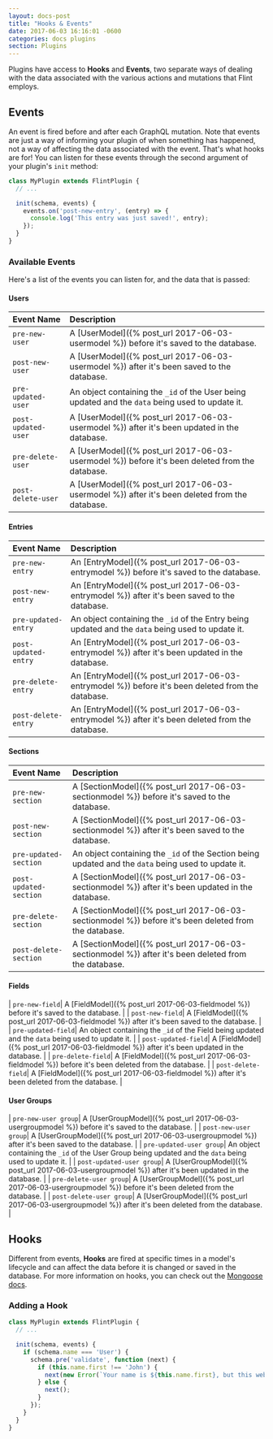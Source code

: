 ```yaml
---
layout: docs-post
title: "Hooks & Events"
date: 2017-06-03 16:16:01 -0600
categories: docs plugins
section: Plugins
---
```

Plugins have access to **Hooks** and **Events**, two separate ways of dealing with the data associated with the various actions and mutations that Flint employs.

## Events

An event is fired before and after each GraphQL mutation. Note that events are just a way of informing your plugin of when something has happened, not a way of affecting the data associated with the event. That's what hooks are for! You can listen for these events through the second argument of your plugin's `init` method:

```js
class MyPlugin extends FlintPlugin {
  // ...

  init(schema, events) {
    events.on('post-new-entry', (entry) => {
      console.log('This entry was just saved!', entry);
    });
  }
}
```

### Available Events

Here's a list of the events you can listen for, and the data that is passed:

#### Users

| Event Name | Description |
| :--------- | :---------- |
| `pre-new-user`| A [UserModel]({% post_url 2017-06-03-usermodel %}) before it's saved to the database. |
| `post-new-user`| A [UserModel]({% post_url 2017-06-03-usermodel %}) after it's been saved to the database. |
| `pre-updated-user`| An object containing the `_id` of the User being updated and the `data` being used to update it. |
| `post-updated-user`| A [UserModel]({% post_url 2017-06-03-usermodel %}) after it's been updated in the database. |
| `pre-delete-user`| A [UserModel]({% post_url 2017-06-03-usermodel %}) before it's been deleted from the database. |
| `post-delete-user`| A [UserModel]({% post_url 2017-06-03-usermodel %}) after it's been deleted from the database. |

#### Entries

| Event Name | Description |
| :--------- | :---------- |
| `pre-new-entry`| An [EntryModel]({% post_url 2017-06-03-entrymodel %}) before it's saved to the database. |
| `post-new-entry`| An [EntryModel]({% post_url 2017-06-03-entrymodel %}) after it's been saved to the database. |
| `pre-updated-entry`| An object containing the `_id` of the Entry being updated and the `data` being used to update it. |
| `post-updated-entry`| An [EntryModel]({% post_url 2017-06-03-entrymodel %}) after it's been updated in the database. |
| `pre-delete-entry`| An [EntryModel]({% post_url 2017-06-03-entrymodel %}) before it's been deleted from the database. |
| `post-delete-entry`| An [EntryModel]({% post_url 2017-06-03-entrymodel %}) after it's been deleted from the database. |

#### Sections

| Event Name | Description |
| :--------- | :---------- |
| `pre-new-section`| A [SectionModel]({% post_url 2017-06-03-sectionmodel %}) before it's saved to the database. |
| `post-new-section`| A [SectionModel]({% post_url 2017-06-03-sectionmodel %}) after it's been saved to the database. |
| `pre-updated-section`| An object containing the `_id` of the Section being updated and the `data` being used to update it. |
| `post-updated-section`| A [SectionModel]({% post_url 2017-06-03-sectionmodel %}) after it's been updated in the database. |
| `pre-delete-section`| A [SectionModel]({% post_url 2017-06-03-sectionmodel %}) before it's been deleted from the database. |
| `post-delete-section`| A [SectionModel]({% post_url 2017-06-03-sectionmodel %}) after it's been deleted from the database. |

#### Fields

| `pre-new-field`| A [FieldModel]({% post_url 2017-06-03-fieldmodel %}) before it's saved to the database. |
| `post-new-field`| A [FieldModel]({% post_url 2017-06-03-fieldmodel %}) after it's been saved to the database. |
| `pre-updated-field`| An object containing the `_id` of the Field being updated and the `data` being used to update it. |
| `post-updated-field`| A [FieldModel]({% post_url 2017-06-03-fieldmodel %}) after it's been updated in the database. |
| `pre-delete-field`| A [FieldModel]({% post_url 2017-06-03-fieldmodel %}) before it's been deleted from the database. |
| `post-delete-field`| A [FieldModel]({% post_url 2017-06-03-fieldmodel %}) after it's been deleted from the database. |

#### User Groups

| `pre-new-user group`| A [UserGroupModel]({% post_url 2017-06-03-usergroupmodel %}) before it's saved to the database. |
| `post-new-user group`| A [UserGroupModel]({% post_url 2017-06-03-usergroupmodel %}) after it's been saved to the database. |
| `pre-updated-user group`| An object containing the `_id` of the User Group being updated and the `data` being used to update it. |
| `post-updated-user group`| A [UserGroupModel]({% post_url 2017-06-03-usergroupmodel %}) after it's been updated in the database. |
| `pre-delete-user group`| A [UserGroupModel]({% post_url 2017-06-03-usergroupmodel %}) before it's been deleted from the database. |
| `post-delete-user group`| A [UserGroupModel]({% post_url 2017-06-03-usergroupmodel %}) after it's been deleted from the database. |

## Hooks

Different from events, **Hooks** are fired at specific times in a model's lifecycle and can affect the data before it is changed or saved in the database. For more information on hooks, you can check out the [Mongoose docs](http://mongoosejs.com/docs/middleware.html#pre).

### Adding a Hook

```js
class MyPlugin extends FlintPlugin {
  // ...

  init(schema, events) {
    if (schema.name === 'User') {
      schema.pre('validate', function (next) {
        if (this.name.first !== 'John') {
          next(new Error(`Your name is ${this.name.first}, but this website is only for people named John.`));
        } else {
          next();
        }
      });
    }
  }
}
```
